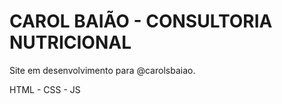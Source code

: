 # CAROL BAIÃO - CONSULTORIA NUTRICIONAL

Site em desenvolvimento para @carolsbaiao.

HTML - CSS - JS
